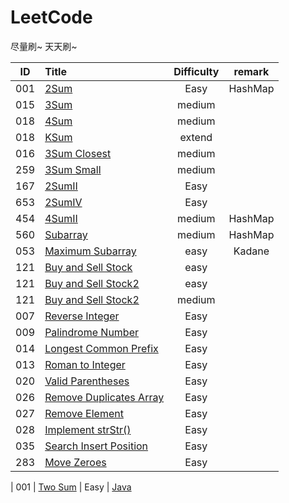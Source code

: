 # LeetCode

尽量刷~ 天天刷~

| ID   | Title                                    | Difficulty |                 remark                   |   
| ---- | :--------------------------------------- | :--------: | :--------------------------------------: | 
| 001  | [2Sum](/problems/001-2Sum.md)            |    Easy    |   HashMap
| 015  | [3Sum](/problems/015-3Sum.md)            |    medium  | 
| 018  | [4Sum](/problems/018-4Sum.md)            |    medium  | 
| 018  | [KSum](/problems/018-KSum_extend.md)     |    extend  | 
| 016  | [3Sum Closest](/problems/016-3SumClosest.md)                  |    medium  | 
| 259  | [3Sum Small](/problems/259-3SumSmaller.md)|    medium  | 
| 167  | [2SumII](/problems/167-2SumArray.md)      |    Easy    | 
| 653  | [2SumIV](/problems/653-2SumBST.md)        |    Easy    | 
| 454  | [4SumII](/problems/454-4SumII.md)         |    medium  |  HashMap
| 560  | [Subarray](/problems/560-Subarray.md)     |    medium  |  HashMap
| 053  | [Maximum Subarray](/problems/121-Stock.md)     |    easy  |  Kadane
| 121  | [Buy and Sell Stock](/problems/121-Stock.md)     |    easy  | 
| 121  | [Buy and Sell Stock2](/problems/121-Stock.md)     |    easy  | 
| 121  | [Buy and Sell Stock2](/problems/121-Stock.md)     |    medium  |  
| 007  | [Reverse Integer](/problems/007-Reverse_Integer.md)            |    Easy    |   
| 009  | [Palindrome Number](/problems/009-Palindrome_Number.md)           |    Easy    |   
| 014  | [Longest Common Prefix](/problems/014-Longest_Common_Prefix.md)            |    Easy    |   
| 013  | [Roman to Integer](/problems/013-Roman2Integer.md)            |    Easy    |   
| 020  | [Valid Parentheses](/problems/020-Valid_Parentheses.md)            |    Easy    | 
| 026  | [Remove Duplicates Array](/problems/026-Duplicates_Array.md)            |    Easy    | 
| 027  | [Remove Element](/problems/027-Remove_Element.md)            |    Easy    | 
| 028  | [Implement strStr()](/problems/028-Implement_strStr().md)            |    Easy    | 
| 035  | [Search Insert Position](/problems/035-Insert_Position.md)            |    Easy    | 
| 283  | [Move Zeroes](/problems/283-Move_Zeroes.md)            |    Easy    | 


| 001  | [Two Sum](https://leetcode.com/problems/two-sum/) |    Easy    | [Java](https://github.com/) 
